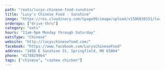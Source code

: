```yaml
---
path: "/eats/lucys-chinese-food-sunshine"
title: "Lucy's Chinese Food - Sunshine"
image: "https://res.cloudinary.com/tpage99/image/upload/v1586830151/local417eats/local417eatslogo.png"
orderops: ["drive-thru"]
category: "eats"
hours: "11am-9pm Monday through Saturday"
eatsType: "Chinese"
website: "http://lucyschinesefood.com/"
facebook: "https://www.facebook.com/LucysChineseFood"
address: "2456 E Sunshine St, Springfield, MO 65804"
phone: "4178829964"
tags: ["chinese", "cashew chicken"]
---
```


